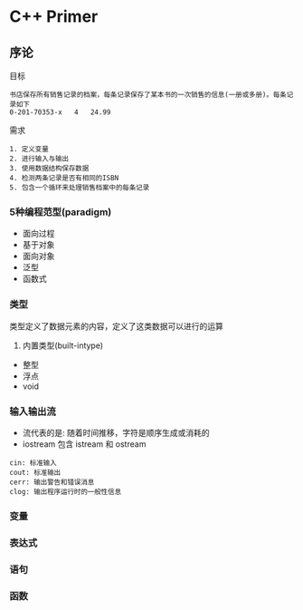 # C++ Primer
## 序论

目标

```
书店保存所有销售记录的档案，每条记录保存了某本书的一次销售的信息(一册或多册)。每条记录如下
0-201-70353-x   4   24.99
```

需求

```
1. 定义变量
2. 进行输入与输出
3. 使用数据结构保存数据
4. 检测两条记录是否有相同的ISBN
5. 包含一个循环来处理销售档案中的每条记录
```

### 5种编程范型(paradigm)
- 面向过程
- 基于对象
- 面向对象
- 泛型
- 函数式

### 类型

类型定义了数据元素的内容，定义了这类数据可以进行的运算

1. 内置类型(built-intype)
  - 整型
  - 浮点
  - void

### 输入输出流
- 流代表的是: 随着时间推移，字符是顺序生成或消耗的
- iostream 包含 istream 和 ostream

```
cin: 标准输入
cout: 标准输出
cerr: 输出警告和错误消息
clog: 输出程序运行时的一般性信息
```

### 变量


### 表达式


### 语句


### 函数
